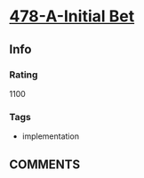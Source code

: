 # [478-A-Initial Bet](https://codeforces.com/problemset/problem/478/A)

## Info

### Rating

1100

### Tags

- implementation

## __COMMENTS__

> 
